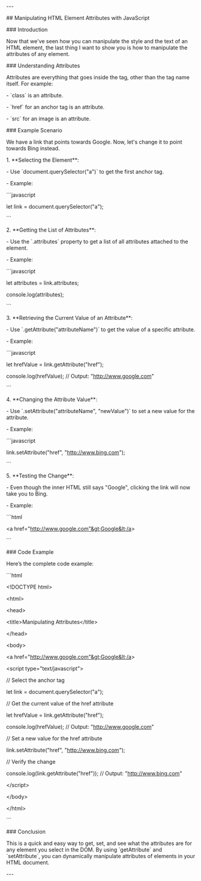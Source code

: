 \---

\## Manipulating HTML Element Attributes with JavaScript

\### Introduction

Now that we've seen how you can manipulate the style and the text of an HTML element, the last thing I want to show you is how to manipulate the attributes of any element.

\### Understanding Attributes

Attributes are everything that goes inside the tag, other than the tag name itself. For example:

\- \`class\` is an attribute.

\- \`href\` for an anchor tag is an attribute.

\- \`src\` for an image is an attribute.

\### Example Scenario

We have a link that points towards Google. Now, let's change it to point towards Bing instead.

1\. \*\*Selecting the Element\*\*:

\- Use \`document.querySelector("a")\` to get the first anchor tag.

\- Example:

\`\`\`javascript

let link = document.querySelector("a");

\`\`\`

2\. \*\*Getting the List of Attributes\*\*:

\- Use the \`.attributes\` property to get a list of all attributes attached to the element.

\- Example:

\`\`\`javascript

let attributes = link.attributes;

console.log(attributes);

\`\`\`

3\. \*\*Retrieving the Current Value of an Attribute\*\*:

\- Use \`.getAttribute("attributeName")\` to get the value of a specific attribute.

\- Example:

\`\`\`javascript

let hrefValue = link.getAttribute("href");

console.log(hrefValue); // Output: "<http://www.google.com>"

\`\`\`

4\. \*\*Changing the Attribute Value\*\*:

\- Use \`.setAttribute("attributeName", "newValue")\` to set a new value for the attribute.

\- Example:

\`\`\`javascript

link.setAttribute("href", "<http://www.bing.com>");

\`\`\`

5\. \*\*Testing the Change\*\*:

\- Even though the inner HTML still says "Google", clicking the link will now take you to Bing.

\- Example:

\`\`\`html

&lt;a href="<http://www.google.com"&gt;Google&lt;/a>&gt;

\`\`\`

\### Code Example

Here’s the complete code example:

\`\`\`html

&lt;!DOCTYPE html&gt;

&lt;html&gt;

&lt;head&gt;

&lt;title&gt;Manipulating Attributes&lt;/title&gt;

&lt;/head&gt;

&lt;body&gt;

&lt;a href="<http://www.google.com"&gt;Google&lt;/a>&gt;

&lt;script type="text/javascript"&gt;

// Select the anchor tag

let link = document.querySelector("a");

// Get the current value of the href attribute

let hrefValue = link.getAttribute("href");

console.log(hrefValue); // Output: "<http://www.google.com>"

// Set a new value for the href attribute

link.setAttribute("href", "<http://www.bing.com>");

// Verify the change

console.log(link.getAttribute("href")); // Output: "<http://www.bing.com>"

&lt;/script&gt;

&lt;/body&gt;

&lt;/html&gt;

\`\`\`

\### Conclusion

This is a quick and easy way to get, set, and see what the attributes are for any element you select in the DOM. By using \`getAttribute\` and \`setAttribute\`, you can dynamically manipulate attributes of elements in your HTML document.

\---

